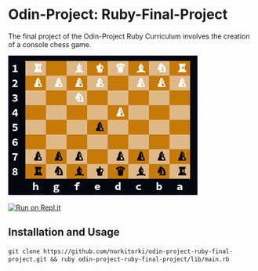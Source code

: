 # Odin-Project: Ruby-Final-Project

The final project of the Odin-Project Ruby Curriculum involves the creation of a console chess game.

![chess example](/images/chess.png)

[![Run on Repl.it](https://repl.it/badge/github/norkitorki/odin-project-ruby-final-project)](https://replit.com/@norkitorki/odin-project-ruby-final-project)

## Installation and Usage

```
git clone https://github.com/norkitorki/odin-project-ruby-final-project.git && ruby odin-project-ruby-final-project/lib/main.rb
```
